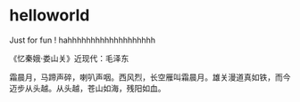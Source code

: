 # helloworld
Just for fun ! hahhhhhhhhhhhhhhhhhhh

《忆秦娥·娄山关》近现代：毛泽东

霜晨月，马蹄声碎，喇叭声咽。西风烈，长空雁叫霜晨月。雄关漫道真如铁，而今迈步从头越。从头越，苍山如海，残阳如血。






